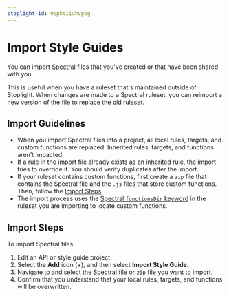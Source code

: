 ```yaml
---
stoplight-id: 9spktiiuhvpbg
---
```


# Import Style Guides

You can import [Spectral](https://meta.stoplight.io/docs/spectral/e5b9616d6d50c-custom-rulesets) files that you've created or that have been shared with you. 

This is useful when you have a ruleset that's maintained outside of Stoplight. When changes are made to a Spectral ruleset, you can reimport a new version of the file to replace the old ruleset.

## Import Guidelines

- When you import Spectral files into a project, all local rules, targets, and custom functions are replaced. Inherited rules, targets, and functions aren't impacted. 
- If a rule in the import file already exists as an inherited rule, the import tries to override it. You should verify duplicates after the import.
- If your ruleset contains custom functions, first create a `zip` file that contains the Spectral file and the `.js` files that store custom functions. Then, follow the [Import Steps](#import-steps).
- The import process uses the [Spectral `functionsDir` keyword](https://meta.stoplight.io/docs/spectral/ZG9jOjI1MTkw-custom-functions#changing-directory) in the ruleset you are importing to locate custom functions. 

## Import Steps

To import Spectral files:

1. Edit an API or style guide project.
2. Select the **Add** icon (+), and then select **Import Style Guide**.
3. Navigate to and select the Spectral file or `zip` file you want to import.
4. Confirm that you understand that your local rules, targets, and functions will be overwritten.

